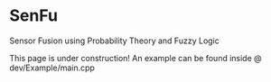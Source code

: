 # SenFu
Sensor Fusion using Probability Theory and Fuzzy Logic

This page is under construction! An example can be found inside @ dev/Example/main.cpp
